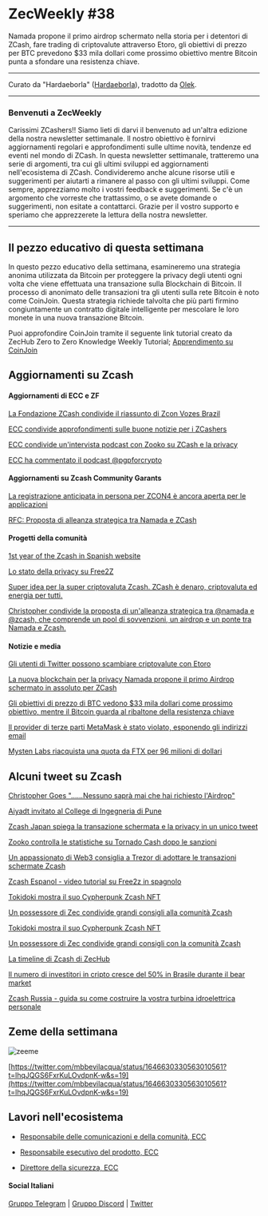 # ZecWeekly #38

Namada propone il primo airdrop schermato nella storia per i detentori di ZCash, fare trading di criptovalute attraverso Etoro, gli obiettivi di prezzo per BTC prevedono $33 mila dollari come prossimo obiettivo mentre Bitcoin punta a sfondare una resistenza chiave.


---

Curato da "Hardaeborla" ([Hardaeborla](https://twitter.com/ayanlajaadebola)), tradotto da [Olek](https://twitter.com/an_Olek).

---

### Benvenuti a ZecWeekly
Carissimi ZCashers!!
Siamo lieti di darvi il benvenuto ad un'altra edizione della nostra newsletter settimanale. Il nostro obiettivo è fornirvi aggiornamenti regolari e approfondimenti sulle ultime novità, tendenze ed eventi nel mondo di ZCash.
In questa newsletter settimanale, tratteremo una serie di argomenti, tra cui gli ultimi sviluppi ed aggiornamenti nell'ecosistema di ZCash. Condivideremo anche alcune risorse utili e suggerimenti per aiutarti a rimanere al passo con gli ultimi sviluppi.
Come sempre, apprezziamo molto i vostri feedback e suggerimenti. Se c'è un argomento che vorreste che trattassimo, o se avete domande o suggerimenti, non esitate a contattarci.
Grazie per il vostro supporto e speriamo che apprezzerete la lettura della nostra newsletter.

---

## Il pezzo educativo di questa settimana
In questo pezzo educativo della settimana, esamineremo una strategia anonima utilizzata da Bitcoin per proteggere la privacy degli utenti ogni volta che viene effettuata una transazione sulla Blockchain di Bitcoin. Il processo di anonimato delle transazioni tra gli utenti sulla rete Bitcoin è noto come CoinJoin. Questa strategia richiede talvolta che più parti firmino congiuntamente un contratto digitale intelligente per mescolare le loro monete in una nuova transazione Bitcoin.

Puoi approfondire CoinJoin tramite il seguente link tutorial creato da ZecHub Zero to Zero Knowledge Weekly Tutorial;
[Apprendimento su CoinJoin](https://twitter.com/ZecHub/status/1646609568879763456?s=19) 


## Aggiornamenti su Zcash


#### Aggiornamenti di ECC e ZF
[La Fondazione ZCash condivide il riassunto di Zcon Vozes Brazil](https://twitter.com/ZcashFoundation/status/1645863908903735300?t=QvGFwxBAefI9AqXKOZNTOA&s=19) 

[ECC condivide approfondimenti sulle buone notizie per i ZCashers](https://twitter.com/ElectricCoinCo/status/1646261408613511168?s=19) 

[ECC condivide un'intervista podcast con Zooko su ZCash e la privacy](https://twitter.com/ElectricCoinCo/status/1646567681108181015?s=19) 


[ECC ha commentato il podcast @pgpforcrypto](https://twitter.com/ElectricCoinCo/status/1645792607975645200?s=19)


#### Aggiornamenti su Zcash Community Garants
[La registrazione anticipata in persona per ZCON4 è ancora aperta per le applicazioni](https://forum.zcashcommunity.com/t/zcon4-in-person-early-bird-registration-is-now-open/44315) 


[RFC: Proposta di alleanza strategica tra Namada e ZCash](https://forum.zcashcommunity.com/t/rfc-proposal-for-a-strategic-alliance-between-namada-and-zcash/44372) 

#### Progetti della comunità
[1st year of the Zcash in Spanish website](https://free2z.cash/gordonesroo/zpage/1st-year-of-the-zcash-in-spanish-website) 

[Lo stato della privacy su Free2Z](https://free2z.com/free2z/zpage/the-state-of-privacy-on-free2z) 

[Super idea per la super criptovaluta Zcash. ZCash è denaro, criptovaluta ed energia per tutti.](https://free2z.cash/TopCrypto/zpage/super-idea-for-zcash-super-cryptocurrency-zcash-is-money-crypto-and-energy-for-everyone) 

[Christopher condivide la proposta di un'alleanza strategica tra @namada e @zcash, che comprende un pool di sovvenzioni, un airdrop e un ponte tra Namada e Zcash.](https://twitter.com/cwgoes/status/1646225407509770243?t=bhVkQDsUkEXARcivNAs0eQ&s=19) 


#### Notizie e media

[Gli utenti di Twitter possono scambiare criptovalute con Etoro](https://news.bitcoin.com/twitter-users-to-trade-crypto-through-etoro) 

[La nuova blockchain per la privacy Namada propone il primo Airdrop schermato in assoluto per ZCash](https://www.coindesk.com/tech/2023/04/12/new-privacy-blockchain-namada-proposes-first-ever-shielded-airdrop-to-zcash/?utm_content=editorial&utm_campaign=coindesk_main&utm_term=organic&utm_source=twitter&utm_medium=social) 

[Gli obiettivi di prezzo di BTC vedono $33 mila dollari come prossimo obiettivo, mentre il Bitcoin guarda al ribaltone della resistenza chiave](https://cointelegraph-com.cdn.ampproject.org/v/s/cointelegraph.com/news/btc-price-targets-see-33k-next-as-bitcoin-eyes-key-resistance-flip/amp?amp_gsa=1&amp_js_v=a9&usqp=mq331AQIUAKwASCAAgM%3D#amp_tf=From%20%251%24s&aoh=16815049145617&csi=1&referrer=https%3A%2F%2Fwww.google.com&ampshare=https%3A%2F%2Fcointelegraph.com%2Fnews%2Fbtc-price-targets-see-33k-next-as-bitcoin-eyes-key-resistance-flip) 

[Il provider di terze parti MetaMask è stato violato, esponendo gli indirizzi email](https://cointelegraph.com/news/metamask-third-party-provider-was-hacked-exposing-email-addresses)

[Mysten Labs riacquista una quota da FTX per 96 milioni di dollari](https://www.theblock.co/post/226502/mysten-ftx?utm_source=rss&utm_medium=rss) 


## Alcuni tweet su Zcash
[Christopher Goes "......Nessuno saprà mai che hai richiesto l'Airdrop"](https://twitter.com/cwgoes/status/1646615074256060416?cxt=HHwWgICw7fLr-dktAAAA) 

[Aiyadt invitato al College di Ingegneria di Pune](https://twitter.com/aiyadt/status/1646123717741912064?t=-z7fAfIR8kS4kuzNj7Wy4g&s=19)

[Zcash Japan spiega la transazione schermata e la privacy in un unico tweet](https://twitter.com/ZcashJP/status/1645072958262763520?t=85_moRx6XtvHO_k4pnjIdg&s=19)

[Zooko controlla le statistiche su Tornado Cash dopo le sanzioni](https://twitter.com/zooko/status/1646570323800903680?t=yhcSxruk_2xXL-wbfjeFHw&s=19) 

[Un appassionato di Web3 consiglia a Trezor di adottare le transazioni schermate Zcash](https://twitter.com/_nickweb3/status/1646111867667120128?t=KIZH4qxdDBXXh_om5Bx7-Q&s=19) 

[Zcash Espanol - video tutorial su Free2z in spagnolo](https://twitter.com/Zcashesp/status/1647028948092477441?t=9z4HD46JYCQmR3hH2TXUfw&s=19)

[Tokidoki mostra il suo Cypherpunk Zcash NFT](https://twitter.com/luckytokidoki/status/1646839233636896769?t=LMgy0gNB1-6TNin7DmdK3Q&s=19) 

[Un possessore di Zec condivide grandi consigli alla comunità Zcash](https://twitter.com/magical_zodler/status/1646161086977126400?t=JU4sJBd65Lex81tUp0-dQA&s=19)

[Tokidoki mostra il suo Cypherpunk Zcash NFT](https://twitter.com/luckytokidoki/status/1646839233636896769?t=LMgy0gNB1-6TNin7DmdK3Q&s=19)

[Un possessore di Zec condivide grandi consigli con la comunità Zcash](https://twitter.com/magical_zodler/status/1646161086977126400?t=JU4sJBd65Lex81tUp0-dQA&s=19)

[La timeline di Zcash di ZecHub](https://twitter.com/ZecHub/status/1645779191596736514?t=H9hNUND6KxN1-DWGtAlclA&s=19)

[Il numero di investitori in cripto cresce del 50% in Brasile durante il bear market](https://twitter.com/michae2xl/status/1646660663001980928?t=9TjwBXkxpkWRcw3u5JaZMw&s=19)

[Zcash Russia - guida su come costruire la vostra turbina idroelettrica personale](https://twitter.com/ZcashRussia/status/1645104475047178244?t=zoWkbWiXCDjGGGJ06IdKJQ&s=19)

## Zeme della settimana

![zeeme](https://pbs.twimg.com/media/FtoBj0iXwAEmZ7_?format=jpg)

[https://twitter.com/mbbevilacqua/status/1646630330563010561?t=lhqJQGS6FxrKuLOvdpnK-w&s=19](https://twitter.com/mbbevilacqua/status/1646630330563010561?t=lhqJQGS6FxrKuLOvdpnK-w&s=19) 

## Lavori nell'ecosistema

- [Responsabile delle comunicazioni e della comunità, ECC](https://apply.workable.com/electric-coin-company/j/0EB27EE759/)

- [Responsabile esecutivo del prodotto, ECC](https://apply.workable.com/electric-coin-company/j/6ACEC09B90/)

- [Direttore della sicurezza, ECC](https://apply.workable.com/electric-coin-company/j/E68A4C20E2/)

#### Social Italiani

[Gruppo Telegram](https://t.me/zcashita) | [Gruppo Discord](https://discord.com/channels/978714252934258779/1091806217359347802) | [Twitter](https://twitter.com/InsideZcash)